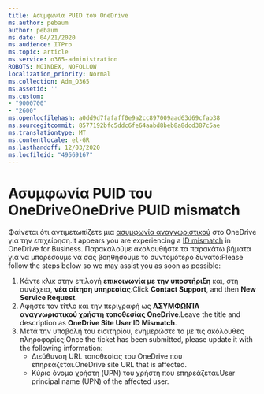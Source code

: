 ```yaml
---
title: Ασυμφωνία PUID του OneDrive
ms.author: pebaum
author: pebaum
ms.date: 04/21/2020
ms.audience: ITPro
ms.topic: article
ms.service: o365-administration
ROBOTS: NOINDEX, NOFOLLOW
localization_priority: Normal
ms.collection: Adm_O365
ms.assetid: ''
ms.custom:
- "9000700"
- "2600"
ms.openlocfilehash: a0dd9d7fafaff0e9a2cc897009aad63d69cfab38
ms.sourcegitcommit: 8577192bfc5ddc6fe64aabd8beb8a8dcd387c5ae
ms.translationtype: MT
ms.contentlocale: el-GR
ms.lasthandoff: 12/03/2020
ms.locfileid: "49569167"
---
```

# <a name="onedrive-puid-mismatch"></a><span data-ttu-id="32433-102">Ασυμφωνία PUID του OneDrive</span><span class="sxs-lookup"><span data-stu-id="32433-102">OneDrive PUID mismatch</span></span>

<span data-ttu-id="32433-103">Φαίνεται ότι αντιμετωπίζετε μια [ασυμφωνία αναγνωριστικού](https://docs.microsoft.com/sharepoint/troubleshoot/administration/access-denied-or-need-permission-error-sharepoint-online-or-onedrive-for-business#when-accessing-a-onedrive-site) στο OneDrive για την επιχείρηση.</span><span class="sxs-lookup"><span data-stu-id="32433-103">It appears you are experiencing a [ID mismatch](https://docs.microsoft.com/sharepoint/troubleshoot/administration/access-denied-or-need-permission-error-sharepoint-online-or-onedrive-for-business#when-accessing-a-onedrive-site) in OneDrive for Business.</span></span> <span data-ttu-id="32433-104">Παρακαλούμε ακολουθήστε τα παρακάτω βήματα για να μπορέσουμε να σας βοηθήσουμε το συντομότερο δυνατό:</span><span class="sxs-lookup"><span data-stu-id="32433-104">Please follow the steps below so we may assist you as soon as possible:</span></span>

1. <span data-ttu-id="32433-105">Κάντε κλικ στην επιλογή  **επικοινωνία με την υποστήριξη** και, στη συνέχεια,  **νέα αίτηση υπηρεσίας**.</span><span class="sxs-lookup"><span data-stu-id="32433-105">Click  **Contact Support**, and then  **New Service Request**.</span></span>
2. <span data-ttu-id="32433-106">Αφήστε τον τίτλο και την περιγραφή ως  **ΑΣΥΜΦΩΝΊΑ αναγνωριστικού χρήστη τοποθεσίας OneDrive**.</span><span class="sxs-lookup"><span data-stu-id="32433-106">Leave the title and description as  **OneDrive Site User ID Mismatch**.</span></span>
3. <span data-ttu-id="32433-107">Μετά την υποβολή του εισιτηρίου, ενημερώστε το με τις ακόλουθες πληροφορίες:</span><span class="sxs-lookup"><span data-stu-id="32433-107">Once the ticket has been submitted, please update it with the following information:</span></span>
    - <span data-ttu-id="32433-108">Διεύθυνση URL τοποθεσίας του OneDrive που επηρεάζεται.</span><span class="sxs-lookup"><span data-stu-id="32433-108">OneDrive site URL that is affected.</span></span>
    - <span data-ttu-id="32433-109">Κύριο όνομα χρήστη (UPN) του χρήστη που επηρεάζεται.</span><span class="sxs-lookup"><span data-stu-id="32433-109">User principal name (UPN) of the affected user.</span></span>
